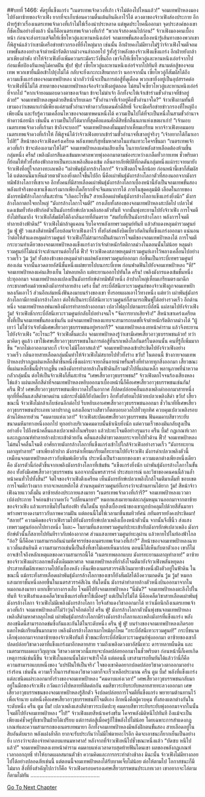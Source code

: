 ##บทที่ 1466: ศัตรูที่แข็งแกร่ง
“เนตรเทพเจ้าดวงที่เก้า เจ้าไม่ต้องไปไหนแล้ว!”
จอมเทพป้าหลงมองไปยังตาซ้ายของจ้าวเฟิง ยากที่จะเก็บซ่อนความตื่นเต้นยินดีเอาไว้ได้
ดวงตาของจ้าวเฟิงส่องประกาย อีกฝ่ายรู้ข่าวเรื่องเนตรเทพเจ้าดวงที่เก้าไม่ใช่เรื่องน่าประหลาด แต่พูดประโยคนี้ออกมา จุดประสงค์ของเขาก็ชัดเป็นอย่างยิ่งแล้ว นั่นก็คือเนตรเทพเจ้าดวงที่เก้า!
“พวกเจ้าสองคนไปก่อน!”
จ้าวเฟิงมองคนเบื้องหน้า ก่อนจะส่งกระแสจิตให้เซี่ยโหวอู่และหานหนิงเอ๋อร์
จอมเทพขั้นสองเบื้องหน้ารู้เส้นทางของพวกเขา ก็พิสูจน์แล้วว่าเขามีเครือข่ายข่าวกรองที่ยิ่งใหญ่มาก
เช่นนั้น อีกฝ่ายคงไม่มีทางไม่รู้ว่าจ้าวเฟิงโจมตีจอมเทพขั้นสองอย่างเจ้าตำหนักรัตติกาลม่วงจนล่าถอยไป
รู้ทั้งรู้ว่าพลังของจ้าวเฟิงแข็งแกร่ง อีกฝ่ายยังกล้ามาเพียงลำพัง ทำให้จ้าวเฟิงยิ่งเพิ่มความระมัดระวังขึ้นอีก
เขาจึงให้เซี่ยโหวอู่และหานหนิงเอ๋อร์จากไปก่อนเพื่อป้องกันเหตุไม่คาดฝัน
ฟุ่บ! ฟุ่บ!
เซี่ยโหวอู่และหานหนิงเอ๋อร์จากไปทันที
สนามต่อสู้ของจอมเทพ พวกเขายื่นมือเข้าไปยุ่งไม่ได้ กลับจะยิ่งเกะกะเสียมากกว่า
นอกจากนั้น เซี่ยโหวอู่ก็สัมผัสได้ถึงความแข็งแกร่งของจอมเทพป้าหลง น่ากลัวว่านี่จะเป็นการต่อสู้ที่ดุเดือด พวกเขายิ่งอยู่เป็นอุปสรรคต่อจ้าวเฟิงที่นี่ไม่ได้
สายตาของจอมเทพป้าหลงจ้องจ้าวเฟิงอยู่ตลอด ไม่สนใจเซี่ยวโหวอู่และหานหนิงเอ๋อร์ที่จากไป
“หากเจ้ายอมมอบดวงตาของเจ้ามา ข้าจะไม่ฆ่าเจ้า อีกทั้งจะให้เจ้าเข้าร่วมขั้วอำนาจที่ข้าอยู่ด้วย!”
จอมเทพป้าหลงพูดด้วยสีหน้าเรียบเฉย
“ขั้วอำนาจที่เจ้าอยู่คือขั้วอำนาจใด?”
จ้าวเฟิงถามทันที
เขามองว่าเขตผาเก่ามีเพียงแค่สามขั้วอำนาจห้าดาวกับแดนศักดิ์สิทธิ์ จึงจะมีเครือข่ายข่าวกรองที่ใหญ่ถึงเพียงนั้น และรับรู้ความเคลื่อนไหวของจอมเทพคนหนึ่งได้
ความเป็นไปได้ที่จะเป็นหนึ่งในสามขั้วอำนาจห้าดาวน้อยนัก เช่นนั้น ความเป็นไปได้มากที่สุดคือแดนศักดิ์สิทธิ์กลืนนภาแห่งเขตผาเก่า!
“เจ้ามอบเนตรเทพเจ้าดวงที่เก้ามา ข้าถึงจะบอก!”
จอมเทพป้าหลงยิ้มมุมปากเหี้ยมเกรียม
หากจ้าวเฟิงยอมมอบเนตรเทพเจ้าดวงที่เก้าให้ ก็พิสูจน์ได้ว่าจ้าวเฟิงอยากเข้าร่วมขั้วอำนาจที่เขาอยู่จริงๆ
“เจ้าอยากได้ก็มาเอาไปสิ!”
สีหน้าของจ้าวเฟิงเคร่งเครียด พลังเทพบริสุทธิ์มหาศาลในแท่นเทวะโคจรขึ้นมา
“เนตรเทพเจ้าดวงที่เก้า ข้าจะต้องเอามาให้ได้!”
จอมเทพป้าหลงแค่นเสียงเย็น ในกายก่อพลังสายเลือดต้องห้ามขึ้นกลุ่มหนึ่ง
ครืน!
เพลิงมังกรสีแดงเข้มมหาศาลพวยพุ่งออกมาตามช่องระหว่างเกล็ดทั่วกายเทพ ชั่วพริบตาก็ย้อมให้ทั่วทั้งท้องฟ้ากลายเป็นทะเลเพลิงสีแดงเข้ม
กลิ่นอายภัยพิบัติที่กดดันกลุ่มหนึ่งแผ่กระจายมายังจ้าวเฟิงที่อยู่ใจกลางทะเลเพลิง
“เผ่าพันธุ์มังกรล้างโลกา!”
จ้าวเฟิงตกใจเล็กน้อย
ก่อนหน้านี้เขาก็สัมผัสได้ แต่ตอนนี้มาเห็นด้วยตาตัวเองยิ่งตกใจขึ้นไปอีก
นี่คือเผ่าพันธุ์มังกรล้างโลกาตัวที่สองนอกจากมังกรทมิฬล้างโลกาที่เขาเจอ
อีกทั้งคนที่มีสายเลือดเผ่าพันธุ์มังกรล้างโลกาเบื้องหน้านี้ยังเป็นจอมเทพขั้นสอง พลังแท้จริงของเขาแข็งแกร่งมากเพียงใดก็ยากที่จะจินตนาการได้
ภายในชุดคลุมมิติ
เลือดในกายของมังกรทมิฬล้างโลกาสั่นสะท้าน
“เกิดอะไรขึ้น? สายเลือดเผ่าพันธุ์มังกรล้างโลกาแข็งแกร่งยิ่งนัก”
มังกรล้างโลกาตกใจยกใหญ่
“มังกรล้างโลกาโจมตี!”
กรงเล็บทั้งสองของจอมเทพป้าหลงสะบัดไป
เปลวไฟแดงเข้มทั่วท้องฟ้าก่อตัวเป็นมังกรยักษ์เปลวเพลิงสองตัวทันที จากนั้นพุ่งทะยานไปยังจ้าวเฟิง
การโจมตียังไม่ทันมาถึง จ้าวเฟิงก็สัมผัสได้ถึงกลิ่นอายที่อันตราย
“สมกับที่เป็นมังกรล้างโลกา พลังการโจมตีทำลายล้างฟ้าดิน!”
จ้าวเฟิงไม่กล้าดูแคลน รีบโคจรพลังเทพรวมศูนย์ทันที แล้วสำแดงหลุมดำรวมศูนย์
วู้ม ฟู่ ฟู่!
วงแสงสีดำทมิฬโอบล้อมจ้าวเฟิงเอาไว้ ทั้งยังส่งพลังบิดเบี้ยวกัดกินที่แข็งแกร่งออกมา
แน่นอนว่าต่อให้สำแดงหลุมดำรวมศูนย์ จ้าวเฟิงก็ไม่สามารถฝืนต้านการโจมตีของจอมเทพป้าหลงได้
การโจมตีกระบวนท่าเดียวของจอมเทพป้าหลงแข็งแกร่งกว่าเจ้าตำหนักรัตติกาลม่วงในตอนนั้นไม่น้อย หลุมดำรวมศูนย์ก็ไม่แน่ว่าจะต้านทานต่อไปได้
ฟิ้ว!
จ้าวเฟิงคงสภาพหลุมดำรวมศูนย์เอาไว้พลางเคลื่อนไปอย่างรวดเร็ว
วู้ม วู้ม!
ทั้งสองข้างของหลุมดำต่างแผ่พลังเทพรวมศูนย์ออกมา ก่อขึ้นเป็นกระบี่เทพรวมศูนย์สองเล่ม
จากนั้นลวดลายอัสนีชั้นหนึ่งแผ่ขยายไปบนกระบี่เทพ ก่อนฟาดฟันไปยังจอมเทพป้าหลง
“หึ!”
จอมเทพป้าหลงแค่นเสียงเย็น ไม่หลบหลีก แต่ทะยานออกไปทันใด
ครืน!
เพลิงมังกรแดงเข้มชั้นหนึ่งปะทุออกมา จอมเทพป้าหลงแปลงเป็นมังกรยักษ์ดำทมิฬตัวหนึ่ง อ้าปากใหญ่เหี้ยมเกรียมตรงมาฉีกกระชากพร้อมด้วยเพลิงมังกรทำลายล้าง
เคร้ง บึ้ม!
กระบี่อัสนีเทวะรวมศูนย์ของจ้าวเฟิงถูกจอมเทพป้าหลงกัดเอาไว้ ส่วนอีกเล่มหนึ่งฟันลงมาบนร่างของเขา ทิ้งรอยแผลเอาไว้ทางหนึ่ง
แต่ทว่า เผ่าพันธุ์มังกรล้างโลกามีกายมังกรล้างโลกา ต่อให้เป็นกระบี่อัสนีเทวะรวมศูนย์ก็สามารถฟื้นฟูได้อย่างรวดเร็ว
อีกด้านหนึ่ง จอมเทพป้าหลงพ่นเพลิงมังกรทำลายล้างออกมา เปลวไฟลุกไปตามกระบี่อัสนี แผ่ลามไปยังจ้าวเฟิง
วู้ม!
จ้าวเฟิงชักกระบี่อัสนีเทวะรวมศูนย์กลับไปอย่างจนใจ
“จัดการยากเสียจริง!”
สีหน้าเขาเคร่งเครียด
ทั้งที่เป็นจอมเทพขั้นสองเช่นกัน แต่จอมเทพป้าหลงแทบจะสามารถบดขยี้เจ้าตำหนักรัตติกาลม่วงได้
“ผู้เยาว์ ไม่ใช่ว่าเจ้ายังมีเศษเสี้ยวอาวุธบรรพชนอยู่หรอกรึ?”
จอมเทพป้าหลงเงยหน้าคำราม แล้วจึงทะยานไปยังจ้าวเฟิง
“อะไรนะ?”
จ้าวเฟิงตื่นตะลึง จอมเทพป้าหลงรู้ว่าเขามีเศษเสี้ยวอาวุธบรรพชนด้วย!
ทว่ามาคิดๆ ดูแล้ว เขาใช้เศษเสี้ยวอาวุธบรรพชนในการต่อสู้ที่นรกเพลิงโลกันตร์ในตอนนั้น คนที่รู้ก็เพิ่มมากขึ้น
“หากไม่เอาออกมาละก็ เจ้าจะไม่มีโอกาสแล้ว!”
จอมเทพป้าหลงเข้าประชิดไปยังจ้าวเฟิงอย่างรวดเร็ว กลิ่นอายสายเลือดกลุ่มนั้นทำให้จ้าวเฟิงไม่สบายไปทั่วทั้งร่าง
ขวับ!
ในตอนนี้ ข้างกายจอมเทพป้าหลงปรากฏแผ่นเหล็กสีดำชิ้นหนึ่งซึ่งแผ่กระจายกลิ่นอายน่าพรั่นพรึงที่ทำลายทุกสิ่งออกมา
เสี้ยวขณะที่แผ่นเหล็กชิ้นนี้ปรากฏขึ้น เพลิงมังกรทำลายล้างในฟ้าดินก็รวมตัวไปที่แผ่นเหล็ก พลานุภาพที่น่าหวาดกลัวกลุ่มนั้น ต่อให้เป็นจ้าวเฟิงก็สั่นสะท้าน
“เศษเสี้ยวอาวุธบรรพชน!”
จ้าวเฟิงตกใจจนร้องเสียงหลง
ใช่แล้ว แผ่นเหล็กสีดำที่จอมเทพป้าหลงหยิบออกมาเบื้องหน้านี้ก็คือเศษเสี้ยวอาวุธบรรพชนเช่นกัน!
ครืน ฟิ้ว!
เศษเสี้ยวอาวุธบรรพชนเพียงวาดไปในอากาศ ก็ปลดปล่อยคลื่นแสงเพลิงดำออกมาสายหนึ่ง
ทุกที่ที่คลื่นแสงสีดำพาดผ่าน แม้กระทั่งมิติก็ยังบิดเบี้ยว อีกทั้งยังย้อมไปด้วยเปลวเพลิงสีดำ
ขวับ!
เสี้ยวขณะนี้ จ้าวเฟิงไม่กล้าเก็บซ่อนอีกต่อไป รีบหยิบเอาเศษเสี้ยวอาวุธบรรพชนออกมา
ชั่ววินาทีที่เศษเสี้ยวอาวุธบรรพชนประเภทเวลาปรากฏ แสงเลือนรางสีขาวก็ตลบอบอวลไปทั่วทุกทิศ ควบคุมเปลวเพลิงรอบด้านได้หลายส่วน
“คมดาบแห่งเวลา!”
จ้าวเฟิงสะบัดเศษเสี้ยวอาวุธบรรพชน ฟันคมดาบสีขาวระยับขนาดมหึมาทางหนึ่งออกไป
ทุกอย่างบริเวณคมดาบนั้นช้าเนิบยิ่งนัก
แต่ความเร็วของมันกลับสูงเป็นอย่างยิ่ง ไปถึงหน้าคลื่นแสงเปลวเพลิงในพริบตา แล้วปะทะโจมตีอย่างรุนแรง
ครืน บึ้ม!
กฎเกณฑ์เวลาและกฎเกณฑ์ทำลายล้างปะทะเข้าด้วยกัน คลื่นแสงสีดำขาวตลบกระจายไปทั่วด้าน
ฟิ้ว!
จอมเทพป้าหลงไม่สนใจคลื่นโจมตี อาศัยกายมังกรล้างโลกาที่แข็งแกร่งเข้าไปใกล้จ้าวเฟิงอย่างรวดเร็ว
“มังกรทะยานผลาญทำลาย!”
เขาเพียงอ้าปาก มังกรดำเหี้ยมเกรียมก็ทะยานไปยังจ้าวเฟิง
มังกรดำเปลวเพลิงตัวนี้เหมือนจอมเทพป้าหลงราวกับพิมพ์เดียวกัน ประหนึ่งเป็นร่างแยกของเขา ความแตกต่างเพียงหนึ่งเดียวคือ มังกรตัวนี้ก่อตัวขึ้นจากเพลิงมังกรล้างโลกาที่เข้มข้น
“แข็งแกร่งยิ่งนัก เผ่าพันธุ์มังกรล้างโลกาในขั้นสอง ทั้งยังมีเศษเสี้ยวอาวุธบรรพชน นอกจากนั้นพรสวรรค์ ประสบการณ์ และวิชาของคนคนนี้ล้วนล้ำหน้าคนทั่วไปทั้งสิ้น!”
จิตใจของจ้าวเฟิงตึงเครียด
เห็นมังกรยักษ์เปลวเพลิงใกล้โจมตีมาเต็มที ขอบเขตการโจมตีกว้างมาก ยากจะหลบหลีกได้
ส่วนหลุมดำรวมศูนย์ก็เกรงว่าจะต้านทานได้ยาก
วู้ม!
สีหน้าจ้าวเฟิงฉายแววตั้งมั่น ตาซ้ายส่องประกายแสงมายา
“เนตรเทพเจ้าดวงที่เก้ารึ?”
จอมเทพป้าหลงแววตาเปล่งประกาย ใจค่อนข้างวาดหวัง
“เปลี่ยนมายา!”
หมอกแสงมายาแต่ละกลุ่มหมุนวนออกมาจากตาซ้ายของจ้าวเฟิง แล้วแทรกซึมไปในท้องฟ้า
ทันใดนั้น ทุกสิ่งเบื้องหน้าของเขาถูกปกคลุมไปด้วยสีสันมายา พร่างพรายงดงามราวกับภาพความฝัน
แต่ตอนนี้ไม่ใช่เวลามาชื่นชมทิวทัศน์ ภยันตรายยังคงประชิดมา!
“สลาย!”
ความคิดของจ้าวเฟิงรวมไปยังมังกรยักษ์เปลวเพลิงเบื้องหน้าตัวนั้น
จากนั้นจึงชี้นิ้ว ส่งแสงเทพรวมศูนย์ออกไปทางหนึ่ง
โผละ~
ในยามที่แสงเทพรวมศูนย์ปะทะเข้ากับมังกรยักษ์เปลวเพลิง มังกรยักษ์ตัวนั้นก็สลายไปทันทีราวกับฟองอากาศ
ส่วนแสงเทพรวมศูนย์ทะลุผ่าน แล้วหายไปในท้องฟ้าไกล
“อ้อ? นี่ก็คือความสามารถอันน่ามหัศจรรย์ของเนตรเทพเจ้าดวงที่เก้า?”
สีหน้าของจอมเทพป้าหลงฉายแววตื่นเต้นยินดี
ความสามารถเช่นนี้เป็นสิ่งที่เขาไม่เคยเห็นมาก่อน
ตอนนี้ได้เห็นกับตาตัวเอง เขาก็ไม่อาจเข้าใจถึงหลักเหตุผลของความสามารถนี้ได้
“เนตรเทพลอกแบบ มังกรทะยานผลาญทำลาย!”
ตาซ้ายของจ้าวเฟิงแผ่ระลอกพลังดั้งเดิมมหาศาล
จอมเทพป้าหลงที่กำลังโจมตีมายังจ้าวเฟิงพลันหยุดลง ประสาทสัมผัสเทพกวาดไปยังเบื้องหลัง
เห็นเพียงเนตรสวรรค์สีเงินมายาข้างหนึ่งฝังตัวอยู่ในฟ้าดิน
ในขณะนี้ แม้กระทั่งสายเลือดเผ่าพันธุ์มังกรล้างโลกาของเขาก็ยังสัมผัสได้ถึงความกดดัน
วู้ม วู้ม!
หมอกแสงมายาชั้นหนึ่งลอยขึ้นในเนตรสวรรค์สีเงิน
ทันใดนั้น มังกรดำทำลายล้างตัวหนึ่งบินออกมาจากในหมอกแสงมายา แยกเขี้ยวกางกรงเล็บ โจมตีไปยังจอมเทพป้าหลง
“นี่มัน?”
จอมเทพป้าหลงตะลึงไปในทันที
จ้าวเฟิงสำแดงเคล็ดวิชาแข็งแกร่งที่เขาใช้เมื่อครู่!
แต่เป็นไปไม่ได้ นี่คือเคล็ดวิชาสายเลือดเผ่าพันธุ์มังกรล้างโลกา จ้าวเฟิงไม่มีเพลิงมังกรล้างโลกา ไยจึงสำแดงวิชาออกมาได้
ทว่าเมื่อนึกถึงเนตรเทพเจ้าดวงที่เก้า จอมเทพป้าหลงก็ไม่ว้าวุ่นใจอีกต่อไป
ครืน ฟู่!
มังกรล้างโลกาตัวนั้นพุ่งชนจอมเทพป้าหลง เพลิงสีดำมหาศาลลุกไหม้
เผ่าพันธุ์มังกรล้างโลกามีร่างมังกรล้างโลกาและเพลิงมังกรที่แข็งแกร่ง
พลังสองชนิดนี้สามารถกดข่มซึ่งกันและกันได้ในระดับหนึ่ง
ครืน ฟู่ ฟู่!
บนร่างของจอมเทพป้าหลงเกิดรอยแตกไหม้เกรียมขึ้นมากมาย เพลิงมังกรล้างโลกาเผาไหม้ลุกโหม
“กระบี่อัสนีเทวะรวมศูนย์!”
กระบี่ขนาดเล็กพุ่งออกมาจากตาซ้ายของจ้าวเฟิงทันที
ชั่วขณะที่กระบี่อัสนีเทวะรวมศูนย์พุ่งออกมา ตาซ้ายของเขาก็ปลดปล่อยวิชาดวงตาที่แข็งแกร่งมาอีกหลายสาย รวมถึงเพลิงดวงตาอัสนีเทวะ ดาราทลายผืนดิน และเนตรมารแผดเผาวิญญาณ
วิชาดวงตาพวกนี้แทบจะปลดปล่อยออกมาในชั่วพริบตา
ก่อนหน้านี้ก็เคยเกิดเหตุการณ์เช่นนี้ขึ้น จ้าวเฟิงในตอนนั้นไม่อาจเข้าใจได้
แต่ตอนนี้ เขาสามารถยืนยันได้แล้วว่านี่ก็คือความสามารถแบบหนึ่งของ ‘แปรฝันให้เป็นจริง’
ใจของเขาคิดอยากปลดปล่อยวิชาดวงตาออกมาอย่างเร่งร้อน เช่นนั้น ความเร็วในการสำแดงวิชาดวงตาก็จะเร็วเหลือประมาณ
ครืน ตูม บึ้ม!
พลังที่แข็งแกร่งแต่ละชนิดแผ่ระลอกมายังร่างของจอมเทพป้าหลง
“คมดาบแห่งเวลา!”
เศษเสี้ยวอาวุธบรรพชนกลับมาอยู่ในมือของจ้าวเฟิง กวัดแกว่งไปหลายทีติดต่อกัน คมสีขาวระยิบระยับหลายสายทะลวงออกมา
เศษเสี้ยวอาวุธบรรพชนของจอมเทพป้าหลงรู้สึกตัว จึงปลดปล่อยการโจมตีที่แข็งแกร่ง พยายามต้านทานไว้เพื่อเจ้านาย
แต่หนึ่งคือเศษเสี้ยวอาวุธบรรพชนที่โจมตีเอง อีกหนึ่งคือผู้ควบคุม ทั้งสองแตกต่างกันในระดับหนึ่ง
ครืน ตูม บึ้ม!
เปลวเพลิงแสงสีดำขาวระเบิดปะทุ คมดาบสีขาวระยิบระยับพุ่งออกมาจากในนั้น โจมตีไปยังจอมเทพป้าหลง
“ไป!”
จ้าวเฟิงเผยสีหน้าเคร่งขรึม โคจรพลังมิติหนีไปทันที
ถึงแม้จะเป็นเพียงแค่ชั่วครู่ที่เขาเป็นฝ่ายได้เปรียบ
แต่การต่อสู้เมื่อครู่ก็ใช้พลังไปไม่น้อย โดยเฉพาะการสำแดงกฎเกณฑ์และความสามารถของเนตรเทพมายา
อีกทั้งจอมเทพป้าหลงมีพลังฝึกตนขั้นสอง สายเลือดอยู่ในสิบอันดับแรก พลังแฝงล้ำลึก ยากจะรับประกันว่าไม่มีไพ่ตายอะไรอีก
คิดจะเอาชนะก็ยากเย็นเป็นอย่างยิ่ง เกรงว่าจะต้องจ่ายค่าตอบแทนมหาศาล!
หลังจากที่จ้าวเฟิงหนีไปชั่วขณะหนึ่งแล้ว
“บัดซบ หนีไปแล้ว!”
จอมเทพป้าหลงเงยหน้าคำราม
คมดาบแห่งเวลาดาบสุดท้ายฟันโดนเขา ผลของพลังกฎเกณฑ์เวลาออกฤทธิ์ ทำให้บาดแผลสมานตัวช้า ความคิดและการกระทำต่างช้าลง
มิฉะนั้น จ้าวเฟิงไม่มีทางถอยไปได้อย่างปลอดภัยเช่นนี้
แต่ตอนนี้จอมเทพป้าหลงได้รับบาดเจ็บไม่น้อย ต่อให้ตามไป โอกาสชนะก็มีไม่มาก
สิ่งที่ยิ่งสำคัญไปกว่าก็คือ จ้าวเฟิงครอบครองเศษเสี้ยวบรรพชนประเภทเวลา เขาอยากจะไล่ตามก็ตามไม่ทัน
………………………………………


[Go To Next Chapter]( ./323.md)